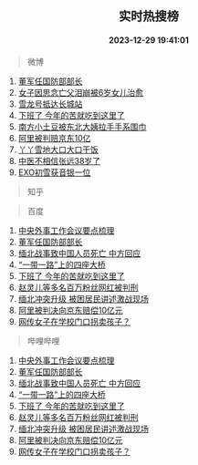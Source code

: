 <div align="center"><h2>实时热搜榜</h2><h4>2023-12-29 19:41:01</h4></div>

> 微博  

1. [董军任国防部部长](https://s.weibo.com/weibo?q=%23%E8%91%A3%E5%86%9B%E4%BB%BB%E5%9B%BD%E9%98%B2%E9%83%A8%E9%83%A8%E9%95%BF%23&t=31&band_rank=1&Refer=top)<br />
2. [女子因思念亡父泪崩被6岁女儿治愈](https://s.weibo.com/weibo?q=%23%E5%A5%B3%E5%AD%90%E5%9B%A0%E6%80%9D%E5%BF%B5%E4%BA%A1%E7%88%B6%E6%B3%AA%E5%B4%A9%E8%A2%AB6%E5%B2%81%E5%A5%B3%E5%84%BF%E6%B2%BB%E6%84%88%23&t=31&band_rank=2&Refer=top)<br />
3. [雪龙号抵达长城站](https://s.weibo.com/weibo?q=%23%E9%9B%AA%E9%BE%99%E5%8F%B7%E6%8A%B5%E8%BE%BE%E9%95%BF%E5%9F%8E%E7%AB%99%23&t=31&band_rank=3&Refer=top)<br />
4. [下班了 今年的苦就吃到这里了](https://s.weibo.com/weibo?q=%E4%B8%8B%E7%8F%AD%E4%BA%86%20%E4%BB%8A%E5%B9%B4%E7%9A%84%E8%8B%A6%E5%B0%B1%E5%90%83%E5%88%B0%E8%BF%99%E9%87%8C%E4%BA%86&t=31&band_rank=4&Refer=top)<br />
5. [南方小土豆被东北大姨拉手手系围巾](https://s.weibo.com/weibo?q=%23%E5%8D%97%E6%96%B9%E5%B0%8F%E5%9C%9F%E8%B1%86%E8%A2%AB%E4%B8%9C%E5%8C%97%E5%A4%A7%E5%A7%A8%E6%8B%89%E6%89%8B%E6%89%8B%E7%B3%BB%E5%9B%B4%E5%B7%BE%23&t=31&band_rank=5&Refer=top)<br />
6. [阿里被判赔京东10亿](https://s.weibo.com/weibo?q=%23%E9%98%BF%E9%87%8C%E8%A2%AB%E5%88%A4%E8%B5%94%E4%BA%AC%E4%B8%9C10%E4%BA%BF%23&t=31&band_rank=6&Refer=top)<br />
7. [丫丫雪地大口大口干饭](https://s.weibo.com/weibo?q=%23%E4%B8%AB%E4%B8%AB%E9%9B%AA%E5%9C%B0%E5%A4%A7%E5%8F%A3%E5%A4%A7%E5%8F%A3%E5%B9%B2%E9%A5%AD%23&t=31&band_rank=7&Refer=top)<br />
8. [中医不相信张远38岁了](https://s.weibo.com/weibo?q=%E4%B8%AD%E5%8C%BB%E4%B8%8D%E7%9B%B8%E4%BF%A1%E5%BC%A0%E8%BF%9C38%E5%B2%81%E4%BA%86&t=31&band_rank=8&Refer=top)<br />
9. [EXO初雪获音银一位](https://s.weibo.com/weibo?q=%23EXO%E5%88%9D%E9%9B%AA%E8%8E%B7%E9%9F%B3%E9%93%B6%E4%B8%80%E4%BD%8D%23&t=31&band_rank=9&Refer=top)<br />

> 知乎  


> 百度  

1. [中央外事工作会议要点梳理](https://www.baidu.com/s?wd=%E4%B8%AD%E5%A4%AE%E5%A4%96%E4%BA%8B%E5%B7%A5%E4%BD%9C%E4%BC%9A%E8%AE%AE%E8%A6%81%E7%82%B9%E6%A2%B3%E7%90%86&sa=fyb_news&rsv_dl=fyb_news)<br />
2. [董军任国防部部长](https://www.baidu.com/s?wd=%E8%91%A3%E5%86%9B%E4%BB%BB%E5%9B%BD%E9%98%B2%E9%83%A8%E9%83%A8%E9%95%BF&sa=fyb_news&rsv_dl=fyb_news)<br />
3. [缅北战事致中国人员死亡 中方回应](https://www.baidu.com/s?wd=%E7%BC%85%E5%8C%97%E6%88%98%E4%BA%8B%E8%87%B4%E4%B8%AD%E5%9B%BD%E4%BA%BA%E5%91%98%E6%AD%BB%E4%BA%A1+%E4%B8%AD%E6%96%B9%E5%9B%9E%E5%BA%94&sa=fyb_news&rsv_dl=fyb_news)<br />
4. [“一带一路”上的四座大桥](https://www.baidu.com/s?wd=%E2%80%9C%E4%B8%80%E5%B8%A6%E4%B8%80%E8%B7%AF%E2%80%9D%E4%B8%8A%E7%9A%84%E5%9B%9B%E5%BA%A7%E5%A4%A7%E6%A1%A5&sa=fyb_news&rsv_dl=fyb_news)<br />
5. [下班了 今年的苦就吃到这里了](https://www.baidu.com/s?wd=%E4%B8%8B%E7%8F%AD%E4%BA%86+%E4%BB%8A%E5%B9%B4%E7%9A%84%E8%8B%A6%E5%B0%B1%E5%90%83%E5%88%B0%E8%BF%99%E9%87%8C%E4%BA%86&sa=fyb_news&rsv_dl=fyb_news)<br />
6. [赵灵儿等多名百万粉丝网红被判刑](https://www.baidu.com/s?wd=%E8%B5%B5%E7%81%B5%E5%84%BF%E7%AD%89%E5%A4%9A%E5%90%8D%E7%99%BE%E4%B8%87%E7%B2%89%E4%B8%9D%E7%BD%91%E7%BA%A2%E8%A2%AB%E5%88%A4%E5%88%91&sa=fyb_news&rsv_dl=fyb_news)<br />
7. [缅北冲突升级 被困居民讲述激战现场](https://www.baidu.com/s?wd=%E7%BC%85%E5%8C%97%E5%86%B2%E7%AA%81%E5%8D%87%E7%BA%A7+%E8%A2%AB%E5%9B%B0%E5%B1%85%E6%B0%91%E8%AE%B2%E8%BF%B0%E6%BF%80%E6%88%98%E7%8E%B0%E5%9C%BA&sa=fyb_news&rsv_dl=fyb_news)<br />
8. [阿里被判决向京东赔偿10亿元](https://www.baidu.com/s?wd=%E9%98%BF%E9%87%8C%E8%A2%AB%E5%88%A4%E5%86%B3%E5%90%91%E4%BA%AC%E4%B8%9C%E8%B5%94%E5%81%BF10%E4%BA%BF%E5%85%83&sa=fyb_news&rsv_dl=fyb_news)<br />
9. [网传女子在学校门口拐卖孩子？](https://www.baidu.com/s?wd=%E7%BD%91%E4%BC%A0%E5%A5%B3%E5%AD%90%E5%9C%A8%E5%AD%A6%E6%A0%A1%E9%97%A8%E5%8F%A3%E6%8B%90%E5%8D%96%E5%AD%A9%E5%AD%90%EF%BC%9F&sa=fyb_news&rsv_dl=fyb_news)<br />

> 哔哩哔哩  

1. [中央外事工作会议要点梳理](https://www.baidu.com/s?wd=%E4%B8%AD%E5%A4%AE%E5%A4%96%E4%BA%8B%E5%B7%A5%E4%BD%9C%E4%BC%9A%E8%AE%AE%E8%A6%81%E7%82%B9%E6%A2%B3%E7%90%86&sa=fyb_news&rsv_dl=fyb_news)<br />
2. [董军任国防部部长](https://www.baidu.com/s?wd=%E8%91%A3%E5%86%9B%E4%BB%BB%E5%9B%BD%E9%98%B2%E9%83%A8%E9%83%A8%E9%95%BF&sa=fyb_news&rsv_dl=fyb_news)<br />
3. [缅北战事致中国人员死亡 中方回应](https://www.baidu.com/s?wd=%E7%BC%85%E5%8C%97%E6%88%98%E4%BA%8B%E8%87%B4%E4%B8%AD%E5%9B%BD%E4%BA%BA%E5%91%98%E6%AD%BB%E4%BA%A1+%E4%B8%AD%E6%96%B9%E5%9B%9E%E5%BA%94&sa=fyb_news&rsv_dl=fyb_news)<br />
4. [“一带一路”上的四座大桥](https://www.baidu.com/s?wd=%E2%80%9C%E4%B8%80%E5%B8%A6%E4%B8%80%E8%B7%AF%E2%80%9D%E4%B8%8A%E7%9A%84%E5%9B%9B%E5%BA%A7%E5%A4%A7%E6%A1%A5&sa=fyb_news&rsv_dl=fyb_news)<br />
5. [下班了 今年的苦就吃到这里了](https://www.baidu.com/s?wd=%E4%B8%8B%E7%8F%AD%E4%BA%86+%E4%BB%8A%E5%B9%B4%E7%9A%84%E8%8B%A6%E5%B0%B1%E5%90%83%E5%88%B0%E8%BF%99%E9%87%8C%E4%BA%86&sa=fyb_news&rsv_dl=fyb_news)<br />
6. [赵灵儿等多名百万粉丝网红被判刑](https://www.baidu.com/s?wd=%E8%B5%B5%E7%81%B5%E5%84%BF%E7%AD%89%E5%A4%9A%E5%90%8D%E7%99%BE%E4%B8%87%E7%B2%89%E4%B8%9D%E7%BD%91%E7%BA%A2%E8%A2%AB%E5%88%A4%E5%88%91&sa=fyb_news&rsv_dl=fyb_news)<br />
7. [缅北冲突升级 被困居民讲述激战现场](https://www.baidu.com/s?wd=%E7%BC%85%E5%8C%97%E5%86%B2%E7%AA%81%E5%8D%87%E7%BA%A7+%E8%A2%AB%E5%9B%B0%E5%B1%85%E6%B0%91%E8%AE%B2%E8%BF%B0%E6%BF%80%E6%88%98%E7%8E%B0%E5%9C%BA&sa=fyb_news&rsv_dl=fyb_news)<br />
8. [阿里被判决向京东赔偿10亿元](https://www.baidu.com/s?wd=%E9%98%BF%E9%87%8C%E8%A2%AB%E5%88%A4%E5%86%B3%E5%90%91%E4%BA%AC%E4%B8%9C%E8%B5%94%E5%81%BF10%E4%BA%BF%E5%85%83&sa=fyb_news&rsv_dl=fyb_news)<br />
9. [网传女子在学校门口拐卖孩子？](https://www.baidu.com/s?wd=%E7%BD%91%E4%BC%A0%E5%A5%B3%E5%AD%90%E5%9C%A8%E5%AD%A6%E6%A0%A1%E9%97%A8%E5%8F%A3%E6%8B%90%E5%8D%96%E5%AD%A9%E5%AD%90%EF%BC%9F&sa=fyb_news&rsv_dl=fyb_news)<br />
